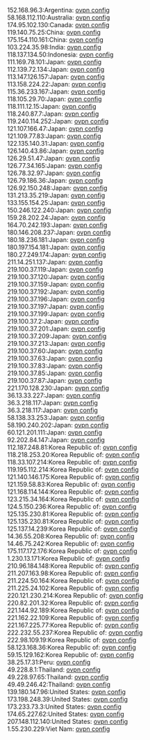 152.168.96.3:Argentina: [ovpn config](vpn/152_168_96_3.ovpn)  
58.168.112.110:Australia: [ovpn config](vpn/58_168_112_110.ovpn)  
174.95.102.130:Canada: [ovpn config](vpn/174_95_102_130.ovpn)  
119.140.75.25:China: [ovpn config](vpn/119_140_75_25.ovpn)  
175.154.110.161:China: [ovpn config](vpn/175_154_110_161.ovpn)  
103.224.35.98:India: [ovpn config](vpn/103_224_35_98.ovpn)  
118.137.134.50:Indonesia: [ovpn config](vpn/118_137_134_50.ovpn)  
111.169.78.101:Japan: [ovpn config](vpn/111_169_78_101.ovpn)  
112.139.72.134:Japan: [ovpn config](vpn/112_139_72_134.ovpn)  
113.147.126.157:Japan: [ovpn config](vpn/113_147_126_157.ovpn)  
113.158.224.22:Japan: [ovpn config](vpn/113_158_224_22.ovpn)  
115.36.233.167:Japan: [ovpn config](vpn/115_36_233_167.ovpn)  
118.105.29.70:Japan: [ovpn config](vpn/118_105_29_70.ovpn)  
118.111.12.15:Japan: [ovpn config](vpn/118_111_12_15.ovpn)  
118.240.87.7:Japan: [ovpn config](vpn/118_240_87_7.ovpn)  
119.240.114.252:Japan: [ovpn config](vpn/119_240_114_252.ovpn)  
121.107.166.47:Japan: [ovpn config](vpn/121_107_166_47.ovpn)  
121.109.77.83:Japan: [ovpn config](vpn/121_109_77_83.ovpn)  
122.135.140.31:Japan: [ovpn config](vpn/122_135_140_31.ovpn)  
126.140.43.86:Japan: [ovpn config](vpn/126_140_43_86.ovpn)  
126.29.51.47:Japan: [ovpn config](vpn/126_29_51_47.ovpn)  
126.77.34.165:Japan: [ovpn config](vpn/126_77_34_165.ovpn)  
126.78.32.97:Japan: [ovpn config](vpn/126_78_32_97.ovpn)  
126.79.186.36:Japan: [ovpn config](vpn/126_79_186_36.ovpn)  
126.92.150.248:Japan: [ovpn config](vpn/126_92_150_248.ovpn)  
131.213.35.219:Japan: [ovpn config](vpn/131_213_35_219.ovpn)  
133.155.154.25:Japan: [ovpn config](vpn/133_155_154_25.ovpn)  
150.246.122.240:Japan: [ovpn config](vpn/150_246_122_240.ovpn)  
159.28.202.24:Japan: [ovpn config](vpn/159_28_202_24.ovpn)  
164.70.242.193:Japan: [ovpn config](vpn/164_70_242_193.ovpn)  
180.146.208.237:Japan: [ovpn config](vpn/180_146_208_237.ovpn)  
180.18.236.181:Japan: [ovpn config](vpn/180_18_236_181.ovpn)  
180.197.154.181:Japan: [ovpn config](vpn/180_197_154_181.ovpn)  
180.27.249.174:Japan: [ovpn config](vpn/180_27_249_174.ovpn)  
211.14.251.137:Japan: [ovpn config](vpn/211_14_251_137.ovpn)  
219.100.37.119:Japan: [ovpn config](vpn/219_100_37_119.ovpn)  
219.100.37.120:Japan: [ovpn config](vpn/219_100_37_120.ovpn)  
219.100.37.159:Japan: [ovpn config](vpn/219_100_37_159.ovpn)  
219.100.37.192:Japan: [ovpn config](vpn/219_100_37_192.ovpn)  
219.100.37.196:Japan: [ovpn config](vpn/219_100_37_196.ovpn)  
219.100.37.197:Japan: [ovpn config](vpn/219_100_37_197.ovpn)  
219.100.37.199:Japan: [ovpn config](vpn/219_100_37_199.ovpn)  
219.100.37.2:Japan: [ovpn config](vpn/219_100_37_2.ovpn)  
219.100.37.201:Japan: [ovpn config](vpn/219_100_37_201.ovpn)  
219.100.37.209:Japan: [ovpn config](vpn/219_100_37_209.ovpn)  
219.100.37.213:Japan: [ovpn config](vpn/219_100_37_213.ovpn)  
219.100.37.60:Japan: [ovpn config](vpn/219_100_37_60.ovpn)  
219.100.37.63:Japan: [ovpn config](vpn/219_100_37_63.ovpn)  
219.100.37.83:Japan: [ovpn config](vpn/219_100_37_83.ovpn)  
219.100.37.85:Japan: [ovpn config](vpn/219_100_37_85.ovpn)  
219.100.37.87:Japan: [ovpn config](vpn/219_100_37_87.ovpn)  
221.170.128.230:Japan: [ovpn config](vpn/221_170_128_230.ovpn)  
36.13.33.227:Japan: [ovpn config](vpn/36_13_33_227.ovpn)  
36.3.218.117:Japan: [ovpn config](vpn/36_3_218_117.ovpn)  
36.3.218.117:Japan: [ovpn config](vpn/36_3_218_117.ovpn)  
58.138.33.253:Japan: [ovpn config](vpn/58_138_33_253.ovpn)  
58.190.240.202:Japan: [ovpn config](vpn/58_190_240_202.ovpn)  
60.121.201.111:Japan: [ovpn config](vpn/60_121_201_111.ovpn)  
92.202.84.147:Japan: [ovpn config](vpn/92_202_84_147.ovpn)  
112.187.248.81:Korea Republic of: [ovpn config](vpn/112_187_248_81.ovpn)  
118.218.253.20:Korea Republic of: [ovpn config](vpn/118_218_253_20.ovpn)  
118.33.107.214:Korea Republic of: [ovpn config](vpn/118_33_107_214.ovpn)  
119.195.112.214:Korea Republic of: [ovpn config](vpn/119_195_112_214.ovpn)  
121.140.146.175:Korea Republic of: [ovpn config](vpn/121_140_146_175.ovpn)  
121.159.58.83:Korea Republic of: [ovpn config](vpn/121_159_58_83.ovpn)  
121.168.114.144:Korea Republic of: [ovpn config](vpn/121_168_114_144.ovpn)  
123.215.34.164:Korea Republic of: [ovpn config](vpn/123_215_34_164.ovpn)  
124.5.150.236:Korea Republic of: [ovpn config](vpn/124_5_150_236.ovpn)  
125.135.230.81:Korea Republic of: [ovpn config](vpn/125_135_230_81.ovpn)  
125.135.230.81:Korea Republic of: [ovpn config](vpn/125_135_230_81.ovpn)  
125.137.14.239:Korea Republic of: [ovpn config](vpn/125_137_14_239.ovpn)  
14.36.55.208:Korea Republic of: [ovpn config](vpn/14_36_55_208.ovpn)  
14.46.75.242:Korea Republic of: [ovpn config](vpn/14_46_75_242.ovpn)  
175.117.172.176:Korea Republic of: [ovpn config](vpn/175_117_172_176.ovpn)  
1.230.13.171:Korea Republic of: [ovpn config](vpn/1_230_13_171.ovpn)  
210.96.184.148:Korea Republic of: [ovpn config](vpn/210_96_184_148.ovpn)  
211.207.163.98:Korea Republic of: [ovpn config](vpn/211_207_163_98.ovpn)  
211.224.50.164:Korea Republic of: [ovpn config](vpn/211_224_50_164.ovpn)  
211.225.24.102:Korea Republic of: [ovpn config](vpn/211_225_24_102.ovpn)  
220.121.230.214:Korea Republic of: [ovpn config](vpn/220_121_230_214.ovpn)  
220.82.201.32:Korea Republic of: [ovpn config](vpn/220_82_201_32.ovpn)  
221.144.92.189:Korea Republic of: [ovpn config](vpn/221_144_92_189.ovpn)  
221.162.22.109:Korea Republic of: [ovpn config](vpn/221_162_22_109.ovpn)  
221.167.225.77:Korea Republic of: [ovpn config](vpn/221_167_225_77.ovpn)  
222.232.55.237:Korea Republic of: [ovpn config](vpn/222_232_55_237.ovpn)  
222.98.109.19:Korea Republic of: [ovpn config](vpn/222_98_109_19.ovpn)  
58.123.168.36:Korea Republic of: [ovpn config](vpn/58_123_168_36.ovpn)  
59.15.129.162:Korea Republic of: [ovpn config](vpn/59_15_129_162.ovpn)  
38.25.17.31:Peru: [ovpn config](vpn/38_25_17_31.ovpn)  
49.228.8.1:Thailand: [ovpn config](vpn/49_228_8_1.ovpn)  
49.228.97.65:Thailand: [ovpn config](vpn/49_228_97_65.ovpn)  
49.49.246.42:Thailand: [ovpn config](vpn/49_49_246_42.ovpn)  
139.180.147.96:United States: [ovpn config](vpn/139_180_147_96.ovpn)  
173.198.248.39:United States: [ovpn config](vpn/173_198_248_39.ovpn)  
173.233.73.3:United States: [ovpn config](vpn/173_233_73_3.ovpn)  
174.65.227.62:United States: [ovpn config](vpn/174_65_227_62.ovpn)  
207.148.112.140:United States: [ovpn config](vpn/207_148_112_140.ovpn)  
1.55.230.229:Viet Nam: [ovpn config](vpn/1_55_230_229.ovpn)  
